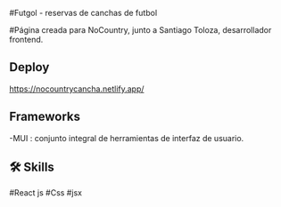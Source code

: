 #Futgol - reservas de canchas de futbol

#Página creada para NoCountry, junto a Santiago Toloza, desarrollador frontend.

## Deploy

https://nocountrycancha.netlify.app/
## Frameworks

-MUI : conjunto integral de herramientas de interfaz de usuario.

## 🛠 Skills
#React js
#Css
#jsx
